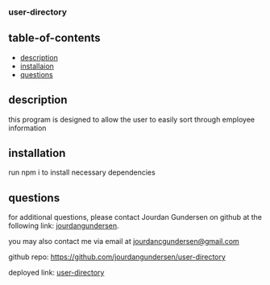 ### user-directory

## table-of-contents

- [description](#description)
- [installaion](#installation)
- [questions](#questions)

## description

this program is designed to allow the user to easily sort through employee information

## installation

run npm i to install necessary dependencies

## questions

for additional questions, please contact Jourdan Gundersen on github at the following link: [jourdangundersen](https://github.com/jourdangundersen).

you may also contact me via email at jourdancgundersen@gmail.com

github repo: https://github.com/jourdangundersen/user-directory

deployed link: [user-directory](https://user-directory-jcg.herokuapp.com/)
